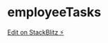 # employeeTasks

[Edit on StackBlitz ⚡️](https://stackblitz.com/edit/angular-15-form-validation-k9vowq)